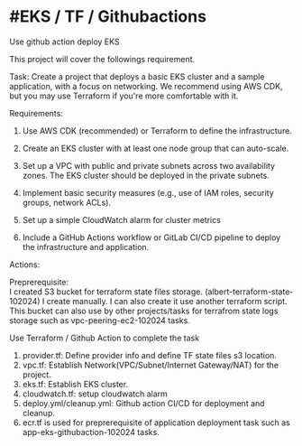 # #EKS / TF / Githubactions

Use github action deploy EKS

This project will cover the followings requirement. 

Task:
Create a project that deploys a basic EKS cluster and a sample application, with a focus on networking. We recommend using AWS CDK, but you may use Terraform if you're more comfortable with it.

Requirements:

1. Use AWS CDK (recommended) or Terraform to define the infrastructure.

2. Create an EKS cluster with at least one node group that can auto-scale.

3. Set up a VPC with public and private subnets across two availability zones. The EKS cluster should be deployed in the private subnets.

5. Implement basic security measures (e.g., use of IAM roles, security groups, network ACLs).

6. Set up a simple CloudWatch alarm for cluster metrics

7. Include a GitHub Actions workflow or GitLab CI/CD pipeline to deploy the infrastructure and application.

Actions:

Preprerequisite:  
I created S3 bucket for terraform state files storage. (albert-terraform-state-102024)   I create manually. I can also create it use another terraform script.  This bucket can also use by other projects/tasks for terrafrom state logs storage such as vpc-peering-ec2-102024 tasks.  

Use Terraform / Github Action to complete the task

1. provider.tf: Define provider info and define TF state files s3 location.
2. vpc.tf: Establish Network(VPC/Subnet/Internet Gateway/NAT) for the project.
3. eks.tf: Establish EKS cluster.
4. cloudwatch.tf: setup cloudwatch alarm
5. deploy.yml/cleanup.yml: Github action CI/CD for deployment and cleanup.
6. ecr.tf is used for preprerequisite of application deployment task such as app-eks-githubaction-102024 tasks. 
